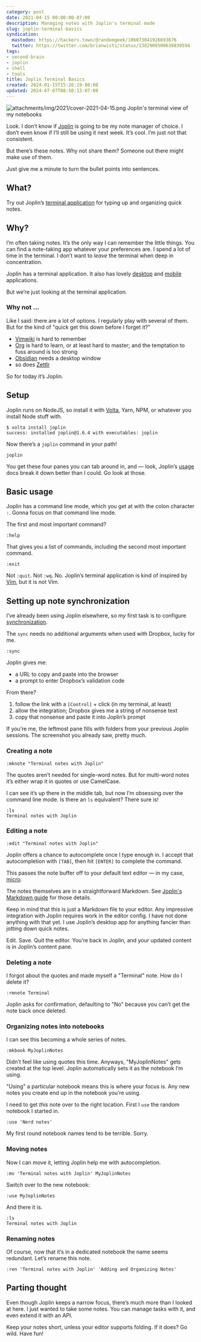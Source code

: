 ```yaml
---
category: post
date: 2021-04-15 00:00:00-07:00
description: Managing notes with Joplin's terminal mode
slug: joplin-terminal-basics
syndication:
  mastodon: https://hackers.town/@randomgeek/106073041926693676
  twitter: https://twitter.com/brianwisti/status/1382909500638830594
tags:
- second-brain
- joplin
- shell
- tools
title: Joplin Terminal Basics
created: 2024-01-15T15:26:19-08:00
updated: 2024-07-07T08:50:13-07:00
---
```


![attachments/img/2021/cover-2021-04-15.png](../../../attachments/img/2021/cover-2021-04-15.png)
Joplin's terminal view of my notebooks

Look.  I don’t know if [Joplin](../../../card/Joplin.md) is going to be my note manager of choice.  I don’t even know if I’ll still be using it next week.  It’s cool. I’m just not that consistent.

But there’s these notes.  Why not share them?  Someone out there might make use of them.

Just give me a minute to turn the bullet points into sentences.

## What?

Try out Joplin’s [terminal application](https://joplinapp.org/terminal/) for typing up and organizing quick notes.

## Why?

I’m often taking notes.  It’s the only way I can remember the little things. You can find a note-taking app whatever your preferences are.  I spend a lot of time in the terminal.  I don’t want to *leave* the terminal when deep in concentration.

Joplin has a terminal application.  It also has lovely [desktop](https://joplinapp.org/desktop/) and [mobile](https://joplinapp.org/mobile/) applications.

But we’re just looking at the terminal application.

### Why not …

Like I said: there are a lot of options.  I regularly play with several of them.  But for the kind of "quick get this down before I forget it?"

* [Vimwiki](https://vimwiki.github.io/) is hard to remember
* [Org](../../../card/Org.md) is hard to learn, or at least hard to master; and the temptation to fuss around is too strong
* [Obsidian](../../../card/Obsidian.md) needs a desktop window
* so does [Zettlr](../../../card/Zettlr.md)

So for today it’s Joplin.

## Setup

Joplin runs on NodeJS, so install it with [Volta](../../../card/Volta.md), Yarn, NPM, or whatever you install Node stuff with.

````text
$ volta install joplin
success: installed joplin@1.6.4 with executables: joplin
````

Now there’s a `joplin` command in your path!

````text
joplin
````

You get these four panes you can tab around in, and — look, Joplin’s [usage](https://joplinapp.org/terminal/#usage) docs break it down better than I could.  Go look at those.

## Basic usage

Joplin has a command line mode, which you get at with the colon character `:`.  Gonna focus on that command line mode.

The first and most important command?

````text
:help
````

That gives you a list of commands, including the second most important command.

````text
:exit
````

Not `:quit`.  Not `:wq`.  No.  Joplin’s terminal application is kind of inspired by [Vim](../../../card/Vim.md), but it is not Vim.

## Setting up note synchronization

I’ve already been using Joplin elsewhere, so *my* first task is to configure [synchronization](https://joplinapp.org/terminal/#synchronisation).

The `sync` needs no additional arguments when used with Dropbox, lucky for me.

````text
:sync
````

Joplin gives me:

* a URL to copy and paste into the browser
* a prompt to enter Dropbox’s validation code

From there?

1. follow the link with a `[Control]` + click (in my terminal, at least)
1. allow the integration; Dropbox gives me a string of nonsense text
1. copy that nonsense and paste it into Joplin’s prompt

If you’re me, the leftmost pane fills with folders from your previous Joplin sessions.  The screenshot you already saw, pretty much.

### Creating a note

````text
:mknote "Terminal notes with Joplin"
````

The quotes aren’t needed for single-word notes.  But for multi-word notes it’s either wrap it in quotes or use CamelCase.

I can see it’s up there in the middle tab, but now I’m obsessing over the command line mode.  Is there an `ls` equivalent?  There sure is!

````text
:ls
Terminal notes with Joplin
````

### Editing a note

````text
:edit "Terminal notes with Joplin"
````

Joplin offers a chance to autocomplete once I type enough in.  I accept that autocompletion with `[TAB]`, then hit `[ENTER]` to complete the command.

This passes the note buffer off to your default text editor — in my case,
[micro](https://micro-editor.github.io/).

The notes themselves are in a straightforward Markdown.  See [Joplin's Markdown guide](https://joplinapp.org/markdown/) for those details.

Keep in mind that this is just a Markdown file to your editor.  Any impressive integration with Joplin requires work in the editor config.  I have not done anything with that yet.  I use Joplin’s desktop app for anything fancier than jotting down quick notes.

Edit.  Save.  Quit the editor.  You’re back in Joplin, and your updated content is in Joplin’s content pane.

### Deleting a note

I forgot about the quotes and made myself a "Terminal" note.  How do I delete it?

````text
:rmnote Terminal
````

Joplin asks for confirmation, defaulting to "No" because you can’t get the note back once deleted.

### Organizing notes into notebooks

I can see this becoming a whole series of notes.

````text
:mkbook MyJoplinNotes
````

Didn’t feel like using quotes this time.  Anyways, "MyJoplinNotes" gets created at the top level.  Joplin automatically sets it as the notebook I’m using.

"Using" a particular notebook means this is where your focus is.  Any new notes you create end up in the notebook you’re using.

I need to get *this* note over to the right location.  First I `use` the random notebook I started in.

````text
:use 'Nerd notes'
````

My first round notebook names tend to be terrible. Sorry.

### Moving notes

Now I can move it, letting Joplin help me with autocompletion.

````text
:mv 'Terminal notes with Joplin' MyJoplinNotes
````

Switch over to the new notebook:

````text
:use MyJoplinNotes
````

And there it is.

````text
:ls
Terminal notes with Joplin
````

### Renaming notes

Of course, now that it’s in a dedicated notebook the name seems redundant. Let’s rename this note.

````text
:ren 'Terminal notes with Joplin' 'Adding and Organizing Notes'
````

## Parting thought

Even though Joplin keeps a narrow focus, there’s much more than I looked at here.  I just wanted to take some notes.  You can manage tasks with it, and even extend it with an API.

Keep your notes short, unless your editor supports folding.  If it does?  Go wild.  Have fun!
